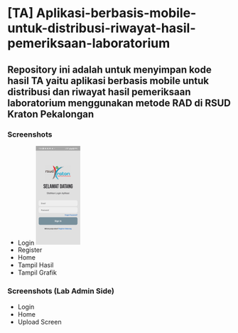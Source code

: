# [TA] Aplikasi-berbasis-mobile-untuk-distribusi-riwayat-hasil-pemeriksaan-laboratorium

## Repository ini adalah untuk menyimpan kode hasil TA yaitu aplikasi berbasis mobile untuk distribusi dan riwayat hasil pemeriksaan laboratorium menggunakan metode RAD di RSUD Kraton Pekalongan

### Screenshots
- Login
  <img src="Screenshots/Login.png" width="100">
- Register
- Home
- Tampil Hasil
- Tampil Grafik

### Screenshots (Lab Admin Side)
- Login
- Home
- Upload Screen
